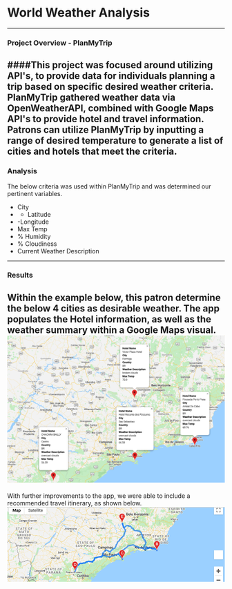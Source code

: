 # World Weather Analysis
----
### Project Overview - PlanMyTrip
####This project was focused around utilizing API's, to provide data for individuals planning a trip based on specific desired weather criteria.  PlanMyTrip gathered weather data via OpenWeatherAPI, combined with Google Maps API's to provide hotel and travel information. Patrons can utilize PlanMyTrip by inputting a range of desired temperature to generate a list of cities and hotels that meet the criteria.
----
###  Analysis
The below criteria was used within PlanMyTrip and was determined our pertinent variables.
- City
- - Latitude
- -Longitude
- Max Temp
- % Humidity
- % Cloudiness
- Current Weather Description
----
### Results
Within the example below, this patron determine the below 4 cities as desirable weather. The app populates the Hotel information, as well as the weather summary within a Google Maps visual.
![This is an image](https://github.com/KEGANCP/World_Weather_Analysis/blob/main/Vacation_Itinerary/WeatherPy_travel_map_markers.png)
----
With further improvements to the app, we were able to include a recommended travel itinerary, as shown below.
![This is an image](https://github.com/KEGANCP/World_Weather_Analysis/blob/main/Vacation_Itinerary/WeatherPy_travel_map.png)
